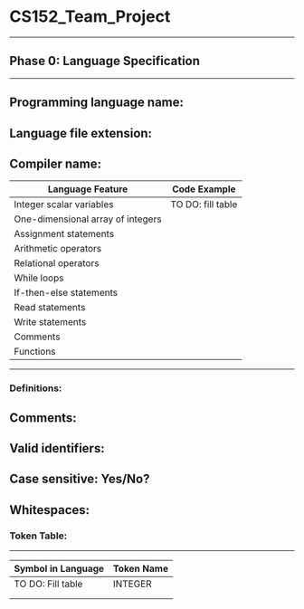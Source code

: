 # CS152_Team_Project
---
## Phase 0: Language Specification
---
Programming language name:
---
Language file extension:
---
Compiler name:
---

|__Language Feature__ | __Code Example__ |
| ------------------- | ---------------- |
|Integer scalar variables| TO DO: fill table|
|One-dimensional array of integers|
|Assignment statements|
|Arithmetic operators|
|Relational operators|
|While loops|
|If-then-else statements|
|Read statements|
|Write statements|
|Comments|
|Functions|

---
### Definitions:
Comments:
---
Valid identifiers:
---
Case sensitive: Yes/No?
---
Whitespaces:
---
### Token Table:
---
|__Symbol in Language__ | __Token Name__ |
|---------------------- | -------------- |
|TO DO: Fill table      | INTEGER        |
|                       |                |
|                       |                |
